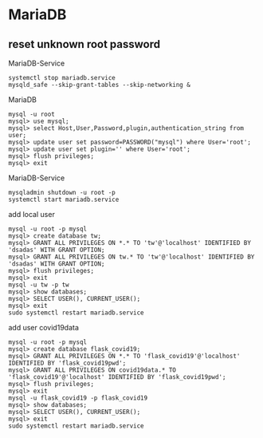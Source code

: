 # MariaDB

## reset unknown root password

MariaDB-Service

    systemctl stop mariadb.service
    mysqld_safe --skip-grant-tables --skip-networking &
    
MariaDB

    mysql -u root
    mysql> use mysql;
    mysql> select Host,User,Password,plugin,authentication_string from user;
    mysql> update user set password=PASSWORD("mysql") where User='root';
    mysql> update user set plugin='' where User='root';
    mysql> flush privileges;
    mysql> exit

MariaDB-Service

    mysqladmin shutdown -u root -p
    systemctl start mariadb.service

add local user

    mysql -u root -p mysql
    mysql> create database tw;
    mysql> GRANT ALL PRIVILEGES ON *.* TO 'tw'@'localhost' IDENTIFIED BY 'dsadas' WITH GRANT OPTION;
    mysql> GRANT ALL PRIVILEGES ON tw.* TO 'tw'@'localhost' IDENTIFIED BY 'dsadas' WITH GRANT OPTION;
    mysql> flush privileges;
    mysql> exit
    mysql -u tw -p tw
    mysql> show databases;
    mysql> SELECT USER(), CURRENT_USER();
    mysql> exit
    sudo systemctl restart mariadb.service

add user covid19data

    mysql -u root -p mysql
    mysql> create database flask_covid19;
    mysql> GRANT ALL PRIVILEGES ON *.* TO 'flask_covid19'@'localhost' IDENTIFIED BY 'flask_covid19pwd';
    mysql> GRANT ALL PRIVILEGES ON covid19data.* TO 'flask_covid19'@'localhost' IDENTIFIED BY 'flask_covid19pwd';
    mysql> flush privileges;
    mysql> exit
    mysql -u flask_covid19 -p flask_covid19
    mysql> show databases;
    mysql> SELECT USER(), CURRENT_USER();
    mysql> exit
    sudo systemctl restart mariadb.service
    